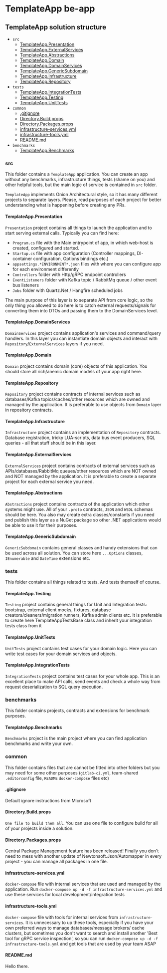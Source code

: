 # TemplateApp be-app

## TemplateApp solution structure

- `src`
    - [TemplateApp.Presentation](#TemplateAppPresentation)
    - [TemplateApp.ExternalServices](#TemplateAppExternalServices)
    - [TemplateApp.Abstractions](#TemplateAppAbstractions)
    - [TemplateApp.Domain](#TemplateAppDomain)
    - [TemplateApp.DomainServices](#TemplateAppDomainServices)
    - [TemplateApp.GenericSubdomain](#TemplateAppGenericSubdomain)
    - [TemplateApp.Infrastructure](#TemplateAppInfrastructure)
    - [TemplateApp.Repository](#TemplateAppRepository)
- `tests`
    - [TemplateApp.IntegrationTests](#TemplateAppIntegrationTests)
    - [TemplateApp.Testing](#TemplateAppTesting)
    - [TemplateApp.UnitTests](#TemplateAppUnitTests)
- `common`
    - [.gitignore](#gitignore)
    - [Directory.Build.props](#DirectoryBuildprops)
    - [Directory.Packages.props](#DirectoryPackagesprops)
    - [infrastructure-services.yml](#infrastructure-servicesyml)
    - [infrastructure-tools.yml](#infrastructure-toolsyml)
    - [README.md](#READMEmd)
- `benchmarks`
    - [TemplateApp.Benchmarks](#TemplateAppBenchmarks)

### src

This folder contains a `TemplateApp` application. You can create an app without any benchmarks, infrastructure things,
tests (shame on you) and other helpful tools, but the main logic of service is contained in `src` folder.

`TemplateApp` implements Onion Architectural style, so it has many different projects to separate layers. Please, read
purposes of each project for better understanding what is happening before creating any PRs.

#### TemplateApp.Presentation

`Presentation` project contains all things to launch the application and to start serving external calls. Typically you
can find here:

- `Program.cs` file with the Main entrypoint of app, in which web-host is created, configured and started.
- `Startup.cs` file with app configuration (Controller mappings, DI-container configuration, Options bindings etc.)
- `appsettings.*ENVIRONMENT*.json` files with where you can configure app for each environment differently
- `Controllers` folder with Http/gRPC endpoint controllers
- `EventListeners` folder with Kafka topic / RabbitMq queue / other event bus listeners
- `Jobs` folder with Quartz.Net / Hangfire scheduled jobs

The main purpose of this layer is to separate API from core logic, so the only thing you allowed to do here is to catch
external requests/signals for converting them into DTOs and passing them to the DomainServices level.

#### TemplateApp.DomainServices

`DomainServices` project contains application's services and command/query handlers. In this layer you can instantiate
domain objects and interact with `Repository`/`ExternalServices` layers if you need.

#### TemplateApp.Domain

`Domain` project contains domain (core) objects of this application. You should store all rich/anemic domain models of
your app right here.

#### TemplateApp.Repository

`Repository` project contains contracts of internal services such as databases/Kafka topics/caches/other resources which
are owned and managed by the application. It is preferable to use objects from `Domain` layer in repository contracts.

#### TemplateApp.Infrastructure

`Infrastructure` project contains an implementation of `Repository` contracts. Database registration, tricky
LUA-scripts, data bus event producers, SQL queries - all that stuff should be in this layer.

#### TemplateApp.ExternalServices

`ExternalServices` project contains contracts of external services such as APIs/databases/RabbitMq queues/other
resources which are NOT owned and NOT managed by the application. It is preferable to create a separate project for each
external service you need.

#### TemplateApp.Abstractions

`Abstractions` project contains contracts of the application which other systems might use. All of your `.proto`
contracts, `JSON` and `WSDL` schemas should be here. You also may create extra classes/constants if you need and publish
this layer as a NuGet package so other .NET applications would be able to use it for their purposes.

#### TemplateApp.GenericSubdomain

`GenericSubdomain` contains general classes and handy extensions that can be used across all solution. You can store
here `...Options` classes, `IEnumerable` and `DateTime` extensions etc.

### tests

This folder contains all things related to tests. And tests themself of course.

#### TemplateApp.Testing

`Testing` project contains general things for Unit and Integration tests: bootstrap, external client mocks, fixtures,
database
creators/cleaners/migration runners, Kafka admin clients etc. It is preferable to create here TemplateAppTestsBase class
and inherit your integration tests class from it

#### TemplateApp.UnitTests

`UnitTests` project contains test cases for your domain logic. Here you can write test cases for your domain services
and objects.

#### TemplateApp.IntegrationTests

`IntegrationTests` project contains test cases for your whole app. This is an excellent place to make API calls,
send events and check a whole way from request deserialization to SQL query execution.

### benchmarks

This folder contains projects, contracts and extensions for benchmark purposes.

#### TemplateApp.Benchmarks

`Benchmarks` project is the main project where you can find application benchmarks and write your own.

### common

This folder contains files that are cannot be fitted into other folders but you may need for some other
purposes (`gitlab-ci.yml`, team-shared `.editorconfig` file, `README` `docker-compose` files etc)

#### .gitignore

Default ignore instructions from Microsoft

#### Directory.Build.props

`One file to build them all`. You can use one file to configure build for all of your projects inside a
solution.

#### Directory.Packages.props

Central Package Management feature has been released! Finally you don't need to mess with another update of
Newtonsoft.Json/Automapper in every project - you can manage all packages in one file.

#### infrastructure-services.yml

`docker-compose` file with internal services that are used and managed by the application.
Run `docker-compose up -d -f infrastructure-services.yml` and use these services for local development/integration tests

#### infrastructure-tools.yml

`docker-compose` file with tools for internal services from `infrastructure-services`. It is unnecessary to up these
tools, especially if you have your own preferred ways to manage databases/message brokers/ cache clusters, but sometimes
you don't want to search and install another 'Best tool for gRPC service inspection', so you can
run `docker-compose up -d -f infrastructure-tools.yml` and get tools that are used by your team ASAP

#### README.md

Hello there.